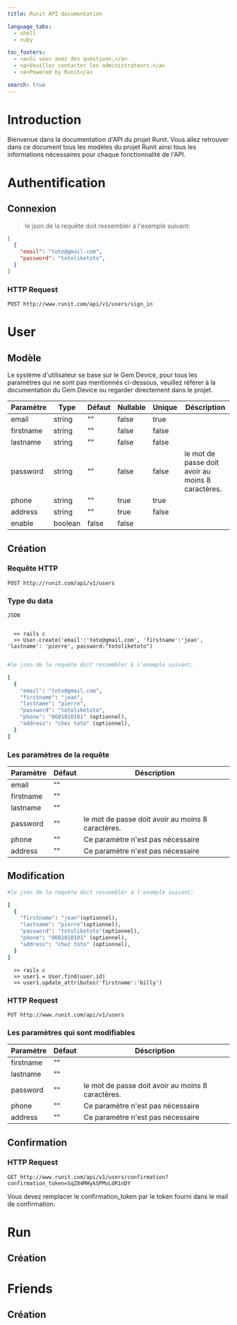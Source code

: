 ```yaml
---
title: Runit API documentation

language_tabs:
  - shell
  - ruby

toc_footers:
  - <a>Si vous avez des questions,</a>
  - <a>Veuillez contacter les administrateurs.</a>
  - <a>Powered by Runit</a>

search: true
---
```


# Introduction

Bienvenue dans la documentation d'API du projet Runit. Vous allez retrouver dans ce document tous les modèles du projet Runit ainsi tous les informations nécessaires pour chaque fonctionnalité de l'API.


# Authentification

## Connexion

>le json de la requête doit ressembler à l'exemple suivant:

```json
[
  {
    "email": "toto@gmail.com",
    "password": "totoliketoto",
  }
]
```

### HTTP Request
`POST http://www.runit.com/api/v1/users/sign_in`


# User


## Modèle

<aside class="success">
Le système d'utilisateur se base sur le Gem Device, pour tous les paramètres qui ne sont pas mentionnés ci-dessous, veuillez référer à la documentation du Gem Device ou regarder directement dans le projet.
</aside>

Paramètre | Type | Défaut | Nullable | Unique | Déscription
--------- | ---- | ----------------- | -------- | ------ | -----------
email | string | "" | false | true |
firstname | string | "" | false | false |
lastname | string | "" | false | false |
password | string | "" | false | false | le mot de passe doit avoir au moins 8 caractères.
phone | string | "" | true | true |
address | string | "" | true | false |
enable | boolean | false | false |  |

## Création

### Requête HTTP

`POST http://runit.com/api/v1/users`

### Type du data

`JSON`

```shell

  >> rails c
  >> User.create('email':'toto@gmail.com', 'firstname':'jean', 'lastname': 'pierre', password:"totoliketoto")

```


```ruby

#le json de la requête doit ressembler à l'exemple suivant:

[
  {
    "email": "toto@gmail.com",
    "firstname": "jean",
    "lastname": "pierre",
    "password": "totoliketoto",
    "phone": "0601010101" (optionnel),
    "address": "chez toto" (optionnel),
  }
]
```

### Les paramètres de la requête

Paramètre | Défaut | Déscription
--------- | ------- | -----------
email | "" |
firstname | "" |
lastname | "" |
password | "" | le mot de passe doit avoir au moins 8 caractères.
phone | "" | Ce paramètre n'est pas nécessaire
address | "" | Ce paramètre n'est pas nécessaire

## Modification

```ruby
#le json de la requête doit ressembler à l'exemple suivant:

[
  {
    "firstname": "jean"(optionnel),
    "lastname": "pierre"(optionnel),
    "password": "totoliketoto"(optionnel),
    "phone": "0601010101" (optionnel),
    "address": "chez toto" (optionnel),
  }
]
```

```shell
  >> rails c
  >> user1 = User.find(user.id)
  >> user1.update_attributes('firstname':'billy')
```

### HTTP Request

`PUT http://www.runit.com/api/v1/users`

### Les paramètres qui sont modifiables

Paramètre | Défaut | Déscription
--------- | ------- | -----------
firstname | "" |
lastname | "" |
password | "" | le mot de passe doit avoir au moins 8 caractères.
phone | "" | Ce paramètre n'est pas nécessaire
address | "" | Ce paramètre n'est pas nécessaire

## Confirmation

### HTTP Request
`GET http://www.runit.com/api/v1/users/confirmation?confirmation_token=SqZ84MHykSPMvLdR1nDY`

<aside class="warning">
Vous devez remplacer le confirmation_token par le token fourni dans le mail de confirmation.
</aside>


# Run

## Création

# Friends

## Création
